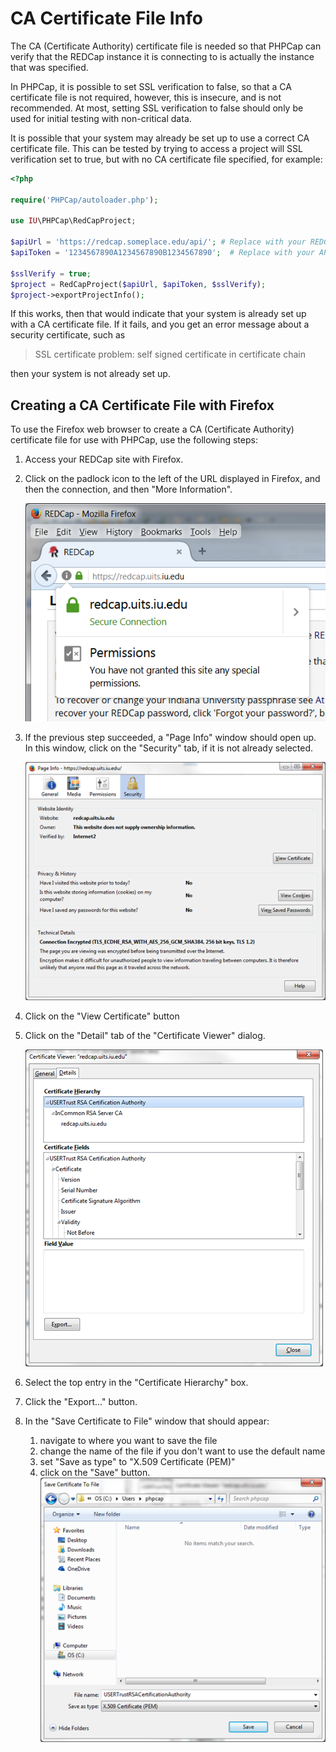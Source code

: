 CA Certificate File Info
=====================================================================

The CA (Certificate Authority) certificate file is needed so that PHPCap can verify that
the REDCap instance it is connecting to is actually the instance that
was specified.

In PHPCap, it is possible to set SSL verification to false, so that
a CA certificate file is not required, however, this is insecure, and
is not recommended. At most, setting SSL verification to false should
only be used for initial testing with non-critical data.

It is possible that your system may already be set up to use a correct CA certificate file.
This can be tested by trying to access a project will SSL verification set to true, but with
no CA certificate file specified, for example:

```php
<?php

require('PHPCap/autoloader.php');

use IU\PHPCap\RedCapProject;

$apiUrl = 'https://redcap.someplace.edu/api/'; # Replace with your REDCap's API URL
$apiToken = '1234567890A1234567890B1234567890';  # Replace with your API token

$sslVerify = true;
$project = RedCapProject($apiUrl, $apiToken, $sslVerify);
$project->exportProjectInfo();
```

If this works, then that would indicate that your system is already set up with a CA certificate
file. If it fails, and you get an error message about a security certificate, such as

> SSL certificate problem: self signed certificate in certificate chain

then your system is not already set up.


Creating a CA Certificate File with Firefox
--------------------------------------------------

To use the Firefox web browser to create a CA (Certificate Authority) certificate file for use with PHPCap, use the following steps:

1. Access your REDCap site with Firefox.
2. Click on the padlock icon to the left of the URL displayed in Firefox, and then the connection, and then "More Information".
    
    ![Page Information](resources/secure-connection.png)  
3. If the previous step succeeded, a "Page Info" window should open up. In this window, 
click on the "Security" tab, if it is not already selected.  
    
    ![Page Information](resources/page-info-security.png)  
4. Click on the "View Certificate" button
5. Click on the "Detail" tab of the "Certificate Viewer" dialog.  
    
    ![Certificate Viewer](resources/certificate-viewer.png)  
6. Select the top entry in the "Certificate Hierarchy" box.
7. Click the "Export..." button.
8. In the "Save Certificate to File" window that should appear:
    1. navigate to where you want to save the file
    2. change the name of the file if you don't want to use the default name
    3. set "Save as type" to "X.509 Certificate (PEM)"
    4. click on the "Save" button.  
    ![Save Certificate to File](resources/save-certificate-to-file.png)   

